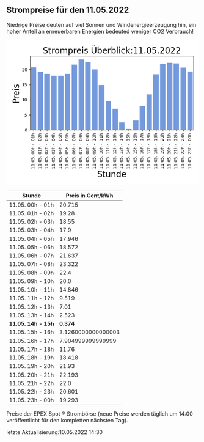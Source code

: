
## Strompreise für den 11.05.2022

Niedrige Preise deuten auf viel Sonnen und Windenergieerzeugung hin, ein hoher Anteil an erneuerbaren Energien bedeuted weniger CO2 Verbrauch!

![Strompreis übersicht](imgs/strompreis_uebersicht.png)

| Stunde | Preis in Cent/kWh |
|---|---|
| 11.05. 00h -  01h | 20.715 | 
| 11.05. 01h -  02h | 19.28 | 
| 11.05. 02h -  03h | 18.55 | 
| 11.05. 03h -  04h | 17.9 | 
| 11.05. 04h -  05h | 17.946 | 
| 11.05. 05h -  06h | 18.572 | 
| 11.05. 06h -  07h | 21.637 | 
| 11.05. 07h -  08h | 23.322 | 
| 11.05. 08h -  09h | 22.4 | 
| 11.05. 09h -  10h | 20.0 | 
| 11.05. 10h -  11h | 14.846 | 
| 11.05. 11h -  12h | 9.519 | 
| 11.05. 12h -  13h | 7.01 | 
| 11.05. 13h -  14h | 2.523 | 
| **11.05. 14h -  15h** | **0.374** | 
| 11.05. 15h -  16h | 3.1260000000000003 | 
| 11.05. 16h -  17h | 7.904999999999999 | 
| 11.05. 17h -  18h | 11.76 | 
| 11.05. 18h -  19h | 18.418 | 
| 11.05. 19h -  20h | 21.93 | 
| 11.05. 20h -  21h | 22.193 | 
| 11.05. 21h -  22h | 22.0 | 
| 11.05. 22h -  23h | 20.601 | 
| 11.05. 23h -  00h | 19.293 | 

Preise der EPEX Spot ® Strombörse (neue Preise werden täglich um 14:00 veröffentlicht für den kompletten nächsten Tag).

letzte Aktualisierung:10.05.2022 14:30